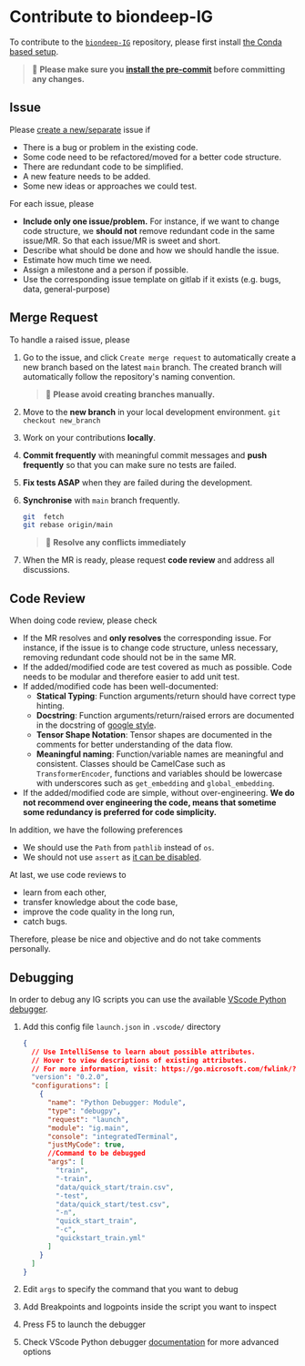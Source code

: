 # Contribute to biondeep-IG

To contribute to the [`biondeep-IG`](https://gitlab.com/instadeep/biondeep-ig) repository, please first install [the Conda based setup](installation.md#conda-based-setup-for-developers).

>🚨 **Please make sure you [install the pre-commit](installation.md#conda-based-setup-for-developers) before committing any changes.**

## Issue

Please [create a new/separate](https://gitlab.com/instadeep/biondeep-ig/-/issues/new#) issue if

- There is a bug or problem in the existing code.
- Some code need to be refactored/moved for a better code structure.
- There are redundant code to be simplified.
- A new feature needs to be added.
- Some new ideas or approaches we could test.

For each issue, please

- **Include only one issue/problem.** For instance, if we want to change code structure, we **should
  not** remove redundant code in the same issue/MR. So that each issue/MR is sweet and short.
- Describe what should be done and how we should handle the issue.
- Estimate how much time we need.
- Assign a milestone and a person if possible.
- Use the corresponding issue template on gitlab if it exists (e.g. bugs, data, general-purpose)

## Merge Request

To handle a raised issue, please

1. Go to the issue, and click `Create merge request` to automatically create a new branch based on the latest `main` branch. The created branch will automatically follow the repository's naming convention.

    >🚨 **Please avoid creating branches manually.**

2. Move to the **new branch** in your local development environment.
    `git checkout new_branch`
3. Work on your contributions **locally**.
4. **Commit frequently** with meaningful commit messages and **push frequently** so that you can make sure no tests are failed.
5. **Fix tests ASAP** when they are failed during the development.
6. **Synchronise** with `main` branch frequently.

    ```bash
    git  fetch
    git rebase origin/main
    ```

    >🚨 **Resolve any conflicts immediately**

7. When the MR is ready, please request **code review** and address all discussions.

## Code Review

When doing code review, please check

- If the MR resolves and **only resolves** the corresponding issue. For instance, if the issue is to
  change code structure, unless necessary, removing redundant code should not be in the same MR.
- If the added/modified code are test covered as much as possible. Code needs to be modular and
  therefore easier to add unit test.
- If added/modified code has been well-documented:
  - **Statical Typing**: Function arguments/return should have correct type hinting.
  - **Docstring**: Function arguments/return/raised errors are documented in the docstring of
    [google style](https://google.github.io/styleguide/pyguide.html).
  - **Tensor Shape Notation**: Tensor shapes are documented in the comments for better understanding
    of the data flow.
  - **Meaningful naming**: Function/variable names are meaningful and consistent. Classes should be
    CamelCase such as `TransformerEncoder`, functions and variables should be lowercase with
    underscores such as `get_embedding` and `global_embedding`.
- If the added/modified code are simple, without over-engineering. **We do not recommend over
  engineering the code, means that sometime some redundancy is preferred for code simplicity.**

In addition, we have the following preferences

- We should use the `Path` from `pathlib` instead of `os`.
- We should not use `assert` as [it can be disabled](https://docs.python.org/3/using/cmdline.html#cmdoption-O).

At last, we use code reviews to

- learn from each other,
- transfer knowledge about the code base,
- improve the code quality in the long run,
- catch bugs.

Therefore, please be nice and objective and do not take comments personally.

## Debugging

In order to debug any IG scripts you can use the available [VScode Python debugger](https://code.visualstudio.com/docs/python/debugging).

1. Add this config file `launch.json` in `.vscode/` directory

    ```JSON
    {
      // Use IntelliSense to learn about possible attributes.
      // Hover to view descriptions of existing attributes.
      // For more information, visit: https://go.microsoft.com/fwlink/?linkid=830387
      "version": "0.2.0",
      "configurations": [
        {
          "name": "Python Debugger: Module",
          "type": "debugpy",
          "request": "launch",
          "module": "ig.main",
          "console": "integratedTerminal",
          "justMyCode": true,
          //Command to be debugged
          "args": [
            "train",
            "-train",
            "data/quick_start/train.csv",
            "-test",
            "data/quick_start/test.csv",
            "-n",
            "quick_start_train",
            "-c",
            "quickstart_train.yml"
          ]
        }
      ]
    }
    ```

2. Edit `args` to specify the command that you want to debug
3. Add Breakpoints and logpoints inside the script you want to inspect
4. Press F5 to launch the debugger
5. Check VScode Python debugger [documentation](https://code.visualstudio.com/docs/python/debugging) for more advanced options

